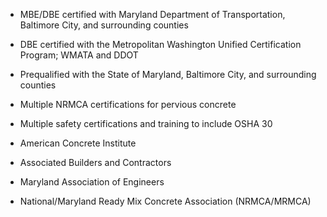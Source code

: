 - MBE/DBE certified with Maryland Department of Transportation, Baltimore City, and surrounding counties
- DBE certified with the Metropolitan Washington Unified Certification Program; WMATA and DDOT
- Prequalified with the State of Maryland, Baltimore City, and surrounding counties
- Multiple NRMCA certifications for pervious concrete
- Multiple safety certifications and training to include OSHA 30

- American Concrete Institute
- Associated Builders and Contractors
- Maryland Association of Engineers
- National/Maryland Ready Mix Concrete Association (NRMCA/MRMCA)
